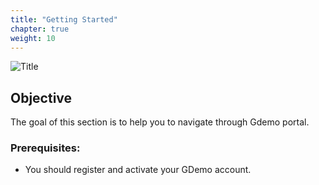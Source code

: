```yaml
---
title: "Getting Started"
chapter: true
weight: 10
---
```


![Title](/images/GettingStarted.jpg)
## Objective

The goal of this section is to help you to navigate through Gdemo portal.

### Prerequisites:

- You should register and activate your GDemo account.

